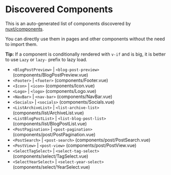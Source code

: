 # Discovered Components

This is an auto-generated list of components discovered by [nuxt/components](https://github.com/nuxt/components).

You can directly use them in pages and other components without the need to import them.

**Tip:** If a component is conditionally rendered with `v-if` and is big, it is better to use `Lazy` or `lazy-` prefix to lazy load.

- `<BlogPostPreview>` | `<blog-post-preview>` (components/BlogPostPreview.vue)
- `<Footer>` | `<footer>` (components/Footer.vue)
- `<Icon>` | `<icon>` (components/Icon.vue)
- `<Logo>` | `<logo>` (components/Logo.vue)
- `<NavBar>` | `<nav-bar>` (components/NavBar.vue)
- `<Socials>` | `<socials>` (components/Socials.vue)
- `<ListArchiveList>` | `<list-archive-list>` (components/list/ArchiveList.vue)
- `<ListBlogPostList>` | `<list-blog-post-list>` (components/list/BlogPostList.vue)
- `<PostPagination>` | `<post-pagination>` (components/post/PostPagination.vue)
- `<PostSearch>` | `<post-search>` (components/post/PostSearch.vue)
- `<PostView>` | `<post-view>` (components/post/PostView.vue)
- `<SelectTagSelect>` | `<select-tag-select>` (components/select/TagSelect.vue)
- `<SelectYearSelect>` | `<select-year-select>` (components/select/YearSelect.vue)
